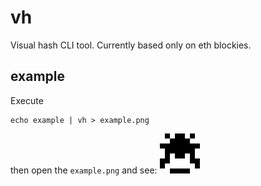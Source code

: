 vh
===============================================================================

Visual hash CLI tool. Currently based only on eth blockies.


example
-------------------------------------------------------------------------------

Execute

    echo example | vh > example.png

then open the `example.png` and see: ![example](example.png)
